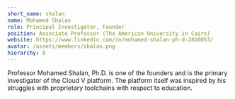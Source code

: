 ```yaml
---
short_name: shalan
name: Mohamed Shalan
role: Principal Investigator, Founder
position: Associate Professor (The American University in Cairo)
website: https://www.linkedin.com/in/mohamed-shalan-ph-d-2810053/
avatar: /assets/members/shalan.png
hierarchy: 0
---
```

Professor Mohamed Shalan, Ph.D. is one of the founders and is the primary investigator of the Cloud V platform. The platform itself was inspired by his struggles with proprietary toolchains with respect to education.